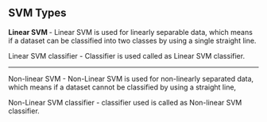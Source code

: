 ## SVM Types

<b>Linear SVM </b> - Linear SVM is used for linearly separable data, which means if a dataset can be classified into two classes by using a single straight line.

Linear SVM classifier - Classifier is used called as Linear SVM classifier.

-----------------------------------------------
Non-linear SVM - Non-Linear SVM is used for non-linearly separated data, which means if a dataset cannot be classified by using a straight line, 

Non-Linear SVM classifier - classifier used is called as Non-linear SVM classifier.
